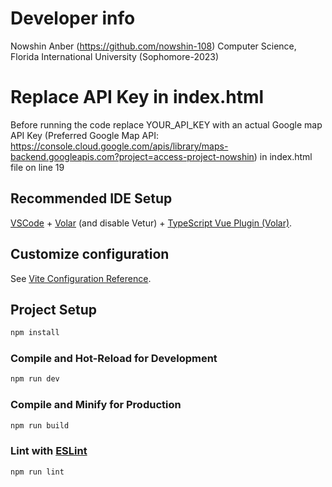 
# Developer info
  Nowshin Anber (https://github.com/nowshin-108)
  Computer Science, Florida International University (Sophomore-2023)

# Replace API Key in index.html

Before running the code replace YOUR_API_KEY with an actual Google map API Key (Preferred Google Map API: https://console.cloud.google.com/apis/library/maps-backend.googleapis.com?project=access-project-nowshin) in index.html file on line 19

## Recommended IDE Setup

[VSCode](https://code.visualstudio.com/) + [Volar](https://marketplace.visualstudio.com/items?itemName=Vue.volar) (and disable Vetur) + [TypeScript Vue Plugin (Volar)](https://marketplace.visualstudio.com/items?itemName=Vue.vscode-typescript-vue-plugin).

## Customize configuration

See [Vite Configuration Reference](https://vitejs.dev/config/).

## Project Setup

```sh
npm install
```

### Compile and Hot-Reload for Development

```sh
npm run dev
```

### Compile and Minify for Production

```sh
npm run build
```

### Lint with [ESLint](https://eslint.org/)

```sh
npm run lint
```
